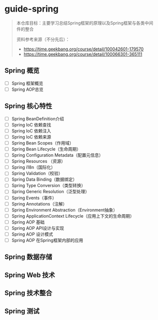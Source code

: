 # guide-spring
> 本仓库目标：主要学习总结Spring框架的原理以及Spring框架与各类中间件的整合
>
> 资料参考来源（不分先后）：
>
> - https://time.geekbang.org/course/detail/100042601-179570
> - https://time.geekbang.org/course/detail/100066301-365111

## Spring 概览

- [ ] Spring 框架概览
- [ ] Spring AOP总览

## Spring 核心特性

- [ ] Spring BeanDefinition介绍
- [ ] Spring IoC 依赖查找
- [ ] Spring IoC 依赖注入
- [ ] Spring IoC 依赖来源
- [ ] Spring Bean Scopes（作用域）
- [ ] Spring Bean Lifecycle（生命周期）
- [ ] Spring Configuration Metadata（配置元信息）
- [ ] Spring Resources （资源）
- [ ] Spring i18n（国际化）
- [ ] Spring Validation（校验）
- [ ] Spring Data Binding（数据绑定）
- [ ] Spring Type Conversion（类型转换）
- [ ] Spring Generic Resolution（泛型处理）
- [ ] Spring Events（事件）
- [ ] Spring Annotations（注解）
- [ ] Spring Environment Abstraction（Environment抽象）
- [ ] Spring ApplicationContext Lifecycle（应用上下文的生命周期）
- [ ] Spring AOP 基础
- [ ] Spring AOP API设计与实现
- [ ] Spring AOP 设计模式
- [ ] Spring AOP 在Spring框架内部的应用

## Spring 数据存储



## Spring Web 技术



## Spring 技术整合



## Spring 测试



